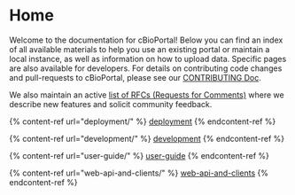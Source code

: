 # Home

Welcome to the documentation for cBioPortal! Below you can find an index of all available materials to help you use an existing portal or maintain a local instance, as well as information on how to upload data. Specific pages are also available for developers. For details on contributing code changes and pull-requests to cBioPortal, please see our [CONTRIBUTING Doc](https://github.com/cBioPortal/cbioportal/blob/master/CONTRIBUTING.md).

We also maintain an active [list of RFCs (Requests for Comments)](RFC-List.md) where we describe new features and solicit community feedback.

{% content-ref url="deployment/" %}
[deployment](deployment/)
{% endcontent-ref %}

{% content-ref url="development/" %}
[development](development/)
{% endcontent-ref %}

{% content-ref url="user-guide/" %}
[user-guide](user-guide/)
{% endcontent-ref %}

{% content-ref url="web-api-and-clients/" %}
[web-api-and-clients](web-api-and-clients/)
{% endcontent-ref %}
